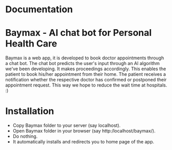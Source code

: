 # Documentation
# Baymax - AI chat bot for Personal Health Care

Baymax is a web app, it is developed to book doctor appointments through a chat bot. The chat bot predicts the user's input through an AI algorithm we've been developing. It makes proceedings accordingly. This enables the patient to book his/her appointment from their home. The patient receives a notification whether the respective doctor has confirmed or postponed their appointment request. This way we hope to reduce the wait time at hospitals. :)

# Installation

* Copy Baymax folder to your server (say localhost).
* Open Baymax folder in your browser (say http:/localhost/baymax/).
* Do nothing.
* It automatically installs and redirects you to home page of the app.
